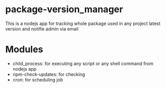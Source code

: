 # package-version_manager
This is a nodejs app for tracking whole package used in any project latest version  and notifie admin via email 
# Modules
* child_process: for executing any script or any shell command from nodejs app
* npm-check-updates: for checking
* cron: for scheduling job

